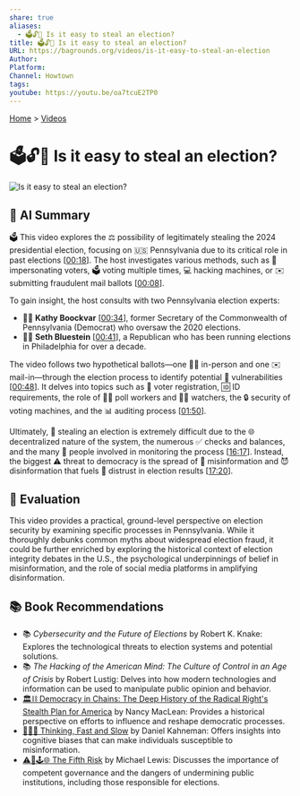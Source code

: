 ```yaml
---
share: true
aliases:
  - 🗳️🔓🤔 Is it easy to steal an election?
title: 🗳️🔓🤔 Is it easy to steal an election?
URL: https://bagrounds.org/videos/is-it-easy-to-steal-an-election
Author: 
Platform: 
Channel: Howtown
tags: 
youtube: https://youtu.be/oa7tcuE2TP0
---
```

[Home](../index.md) > [Videos](./index.md)  
# 🗳️🔓🤔 Is it easy to steal an election?  
![Is it easy to steal an election?](https://youtu.be/oa7tcuE2TP0)  
  
## 🤖 AI Summary  
🗳️ This video explores the ⚖️ possibility of legitimately stealing the 2024 presidential election, focusing on 🇺🇸 Pennsylvania due to its critical role in past elections \[[00:18](http://www.youtube.com/watch?v=oa7tcuE2TP0&t=18)\]. The host investigates various methods, such as 👤 impersonating voters, 🗳️ voting multiple times, 💻 hacking machines, or ✉️ submitting fraudulent mail ballots \[[00:08](http://www.youtube.com/watch?v=oa7tcuE2TP0&t=8)\].  
  
To gain insight, the host consults with two Pennsylvania election experts:  
* 👩‍⚖️ **Kathy Boockvar** \[[00:34](http://www.youtube.com/watch?v=oa7tcuE2TP0&t=34)\], former Secretary of the Commonwealth of Pennsylvania (Democrat) who oversaw the 2020 elections.  
* 👨‍⚖️ **Seth Bluestein** \[[00:41](http://www.youtube.com/watch?v=oa7tcuE2TP0&t=41)\], a Republican who has been running elections in Philadelphia for over a decade.  
  
The video follows two hypothetical ballots—one 🚶‍♀️ in-person and one ✉️ mail-in—through the election process to identify potential 🚨 vulnerabilities \[[00:48](http://www.youtube.com/watch?v=oa7tcuE2TP0&t=48)\]. It delves into topics such as 📝 voter registration, 🆔 ID requirements, the role of 🧑‍💼 poll workers and 🕵️‍♀️ watchers, the 🔒 security of voting machines, and the 📊 auditing process \[[01:50](http://www.youtube.com/watch?v=oa7tcuE2TP0&t=110)\].  
  
Ultimately, 🚫 stealing an election is extremely difficult due to the 🌐 decentralized nature of the system, the numerous ✅ checks and balances, and the many 👥 people involved in monitoring the process \[[16:17](http://www.youtube.com/watch?v=oa7tcuE2TP0&t=977)\]. Instead, the biggest ⚠️ threat to democracy is the spread of 🤥 misinformation and 😈 disinformation that fuels 😤 distrust in election results \[[17:20](http://www.youtube.com/watch?v=oa7tcuE2TP0&t=1040)\].  
  
## 🤔 Evaluation  
This video provides a practical, ground-level perspective on election security by examining specific processes in Pennsylvania. While it thoroughly debunks common myths about widespread election fraud, it could be further enriched by exploring the historical context of election integrity debates in the U.S., the psychological underpinnings of belief in misinformation, and the role of social media platforms in amplifying disinformation.  
  
## 📚 Book Recommendations  
* 📚 *Cybersecurity and the Future of Elections* by Robert K. Knake: Explores the technological threats to election systems and potential solutions.  
* 📚 *The Hacking of the American Mind: The Culture of Control in an Age of Crisis* by Robert Lustig: Delves into how modern technologies and information can be used to manipulate public opinion and behavior.  
* [🏛️⛓️ Democracy in Chains: The Deep History of the Radical Right's Stealth Plan for America](../books/democracy-in-chains-the-deep-history-of-the-radical-rights-stealth-plan-for-america.md) by Nancy MacLean: Provides a historical perspective on efforts to influence and reshape democratic processes.  
* [🤔🐇🐢 Thinking, Fast and Slow](../books/thinking-fast-and-slow.md) by Daniel Kahneman: Offers insights into cognitive biases that can make individuals susceptible to misinformation.  
* [⚠️🥴🕹️🌐 The Fifth Risk](../books/the-fifth-risk.md) by Michael Lewis: Discusses the importance of competent governance and the dangers of undermining public institutions, including those responsible for elections.